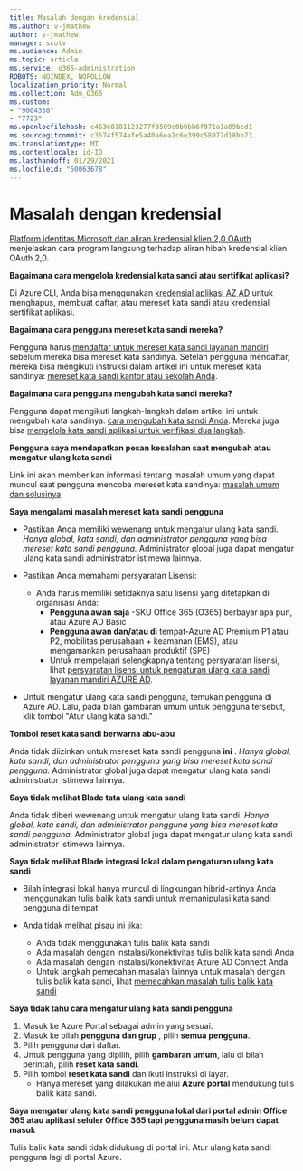 ```yaml
---
title: Masalah dengan kredensial
ms.author: v-jmathew
author: v-jmathew
manager: scotv
ms.audience: Admin
ms.topic: article
ms.service: o365-administration
ROBOTS: NOINDEX, NOFOLLOW
localization_priority: Normal
ms.collection: Adm_O365
ms.custom:
- "9004330"
- "7723"
ms.openlocfilehash: e463e8181123277f3509c0b0bb6f871a1a09bed1
ms.sourcegitcommit: c3574f574afe5a40a6ea2c6e399c58977d18bb73
ms.translationtype: MT
ms.contentlocale: id-ID
ms.lasthandoff: 01/29/2021
ms.locfileid: "50063678"
---
```

# <a name="issues-with-credentials"></a>Masalah dengan kredensial

[Platform identitas Microsoft dan aliran kredensial klien 2,0 OAuth](https://docs.microsoft.com/azure/active-directory/develop/v2-oauth2-client-creds-grant-flow) menjelaskan cara program langsung terhadap aliran hibah kredensial klien OAuth 2,0.

**Bagaimana cara mengelola kredensial kata sandi atau sertifikat aplikasi?**

Di Azure CLI, Anda bisa menggunakan [kredensial aplikasi AZ AD](https://docs.microsoft.com/cli/azure/ad/app/credential) untuk menghapus, membuat daftar, atau mereset kata sandi atau kredensial sertifikat aplikasi.

**Bagaimana cara pengguna mereset kata sandi mereka?**

Pengguna harus [mendaftar untuk mereset kata sandi layanan mandiri](https://docs.microsoft.com/azure/active-directory/user-help/active-directory-passwords-reset-register) sebelum mereka bisa mereset kata sandinya. Setelah pengguna mendaftar, mereka bisa mengikuti instruksi dalam artikel ini untuk mereset kata sandinya: [mereset kata sandi kantor atau sekolah Anda](https://docs.microsoft.com/azure/active-directory/user-help/user-help-reset-password#how-to-reset-or-unlock-your-password-for-a-work-or-school-account).

**Bagaimana cara pengguna mengubah kata sandi mereka?**

Pengguna dapat mengikuti langkah-langkah dalam artikel ini untuk mengubah kata sandinya: [cara mengubah kata sandi Anda](https://docs.microsoft.com/azure/active-directory/user-help/user-help-reset-password#how-to-change-your-password).
Mereka juga bisa [mengelola kata sandi aplikasi untuk verifikasi dua langkah](https://docs.microsoft.com/azure/active-directory/user-help/multi-factor-authentication-end-user-app-passwords).

**Pengguna saya mendapatkan pesan kesalahan saat mengubah atau mengatur ulang kata sandi**

Link ini akan memberikan informasi tentang masalah umum yang dapat muncul saat pengguna mencoba mereset kata sandinya: [masalah umum dan solusinya](https://docs.microsoft.com/azure/active-directory/user-help/user-help-reset-password#common-problems-and-their-solutions)

**Saya mengalami masalah mereset kata sandi pengguna**

- Pastikan Anda memiliki wewenang untuk mengatur ulang kata sandi. *Hanya global, kata sandi, dan administrator pengguna yang bisa mereset kata sandi pengguna.* Administrator global juga dapat mengatur ulang kata sandi administrator istimewa lainnya.

- Pastikan Anda memahami persyaratan Lisensi:

  - Anda harus memiliki setidaknya satu lisensi yang ditetapkan di organisasi Anda:
    - **Pengguna awan saja** -SKU Office 365 (O365) berbayar apa pun, atau Azure AD Basic
    - **Pengguna awan dan/atau di** tempat-Azure AD Premium P1 atau P2, mobilitas perusahaan + keamanan (EMS), atau mengamankan perusahaan produktif (SPE)
    - Untuk mempelajari selengkapnya tentang persyaratan lisensi, lihat [persyaratan lisensi untuk pengaturan ulang kata sandi layanan mandiri AZURE AD](https://docs.microsoft.com/azure/active-directory/active-directory-passwords-licensing).
- Untuk mengatur ulang kata sandi pengguna, temukan pengguna di Azure AD. Lalu, pada bilah gambaran umum untuk pengguna tersebut, klik tombol "Atur ulang kata sandi."

**Tombol reset kata sandi berwarna abu-abu**

Anda tidak diizinkan untuk mereset kata sandi pengguna **ini** . *Hanya global, kata sandi, dan administrator pengguna yang bisa mereset kata sandi pengguna.* Administrator global juga dapat mengatur ulang kata sandi administrator istimewa lainnya.

**Saya tidak melihat Blade tata ulang kata sandi**

Anda tidak diberi wewenang untuk mengatur ulang kata sandi. *Hanya global, kata sandi, dan administrator pengguna yang bisa mereset kata sandi pengguna.* Administrator global juga dapat mengatur ulang kata sandi administrator istimewa lainnya.

**Saya tidak melihat Blade integrasi lokal dalam pengaturan ulang kata sandi**

- Bilah integrasi lokal hanya muncul di lingkungan hibrid-artinya Anda menggunakan tulis balik kata sandi untuk memanipulasi kata sandi pengguna di tempat.

- Anda tidak melihat pisau ini jika:

  - Anda tidak menggunakan tulis balik kata sandi
  - Ada masalah dengan instalasi/konektivitas tulis balik kata sandi Anda
  - Ada masalah dengan instalasi/konektivitas Azure AD Connect Anda
  - Untuk langkah pemecahan masalah lainnya untuk masalah dengan tulis balik kata sandi, lihat [memecahkan masalah tulis balik kata sandi](https://docs.microsoft.com/azure/active-directory/authentication/troubleshoot-sspr-writeback)

**Saya tidak tahu cara mengatur ulang kata sandi pengguna**

1. Masuk ke Azure Portal sebagai admin yang sesuai.
2. Masuk ke bilah **pengguna dan grup** , pilih **semua pengguna**.
3. Pilih pengguna dari daftar.
4. Untuk pengguna yang dipilih, pilih **gambaran umum**, lalu di bilah perintah, pilih **reset kata sandi**.
5. Pilih tombol **reset kata sandi** dan ikuti instruksi di layar.
    - Hanya mereset yang dilakukan melalui **Azure portal** mendukung tulis balik kata sandi.

**Saya mengatur ulang kata sandi pengguna lokal dari portal admin Office 365 atau aplikasi seluler Office 365 tapi pengguna masih belum dapat masuk**

Tulis balik kata sandi tidak didukung di portal ini. Atur ulang kata sandi pengguna lagi di portal Azure.
